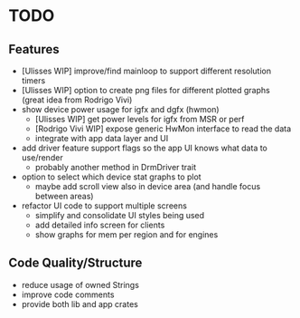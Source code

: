 TODO
====

Features
--------

* [Ulisses WIP] improve/find mainloop to support different resolution timers
* [Ulisses WIP] option to create png files for different plotted graphs (great idea from Rodrigo Vivi)
* show device power usage for igfx and dgfx (hwmon)
  * [Ulisses WIP] get power levels for igfx from MSR or perf
  * [Rodrigo Vivi WIP] expose generic HwMon interface to read the data
  * integrate with app data layer and UI
* add driver feature support flags so the app UI knows what data to use/render
  * probably another method in DrmDriver trait
* option to select which device stat graphs to plot
  * maybe add scroll view also in device area (and handle focus between areas)
* refactor UI code to support multiple screens
  * simplify and consolidate UI styles being used
  * add detailed info screen for clients
  * show graphs for mem per region and for engines

Code Quality/Structure
----------------------

* reduce usage of owned Strings
* improve code comments
* provide both lib and app crates
